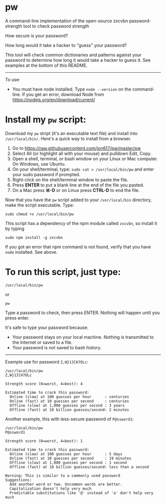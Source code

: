 # pw
A command-line implementation of the open-source zxcvbn password-strength tool to check password strength

How secure is your password?

How long would it take a hacker to "guess" your password?

This tool will check common dictionaries and patterns against your password to determine how long it would take a hacker to guess it.  See examples at the bottom of this README.

----------------

To use:

- You must have node installed. Type `node --version` on the command-line. If you get an error, download Node from https://nodejs.org/en/download/current/

# Install my `pw` script:

Download my `pw` stript (it's an executable text file) and install into `/usr/local/bin/`. Here's a quick way to install from a browser.

1. Go to https://raw.githubusercontent.com/jon617/pw/master/pw
2. Select All (or highlight all with your mouse) and pulldown Edit, Copy.
3. Open a shell, terminal, or bash window on your Linux or Mac computer. On Windows, use Ubuntu.
4. On your shell/terminal, type: `sudo cat > /usr/local/bin/pw` and enter your sudo password if prompted.
5. Right-click on the shell/terminal window to paste the file.
6. Press **ENTER** to put a blank line at the end of the file you pasted.
7. On a Mac press **⌘-D** or on Linux press **CTRL-D** to end the file.

Now that you have the `pw` script added to your `/usr/local/bin` directory, make the script executable. Type:

    sudo chmod +x /usr/local/bin/pw

This script has a dependency of the npm module called `zxcvbn`, so install it by typing

    sudo npm install -g zxcvbn

If you got an error that npm command is not found, verify that you have `node` installed.  See above.

# To run this script, just type:

    /usr/local/bin/pw
    
or

    pw

Type a password to check, then press ENTER.  Nothing will happen until you press enter.

It's safe to type your password because:

- Your password stays on your local machine. Nothing is transmitted to the Internet or saved to a file.
- Your password is not saved to bash history.

----------

Example use for password `Z,W}13[H7OLc`:

    /usr/local/bin/pw
    Z,W}13[H7OLc
    
    Strength score (0=worst, 4=best): 4
    
    Estimated time to crack this password:
      Online (slow) at 100 guesses per hour      : centuries
      Online (fast) at 10 guesses per second     : centuries
      Offline (slow) at 1,000 guesses per second : 3 years
      Offline (fast) at 10 billion guesses/second: 2 minutes

Another example, this with less-secure password of `P@ssword1`:

    /usr/local/bin/pw
    P@ssword1
    
    Strength score (0=worst, 4=best): 1
    
    Estimated time to crack this password:
      Online (slow) at 100 guesses per hour      : 5 days
      Online (fast) at 10 guesses per second     : 19 minutes
      Offline (slow) at 1,000 guesses per second : 1 second
      Offline (fast) at 10 billion guesses/second: less than a second
    
    Warning: This is similar to a commonly used password
    Suggestions: 
      Add another word or two. Uncommon words are better.
      Capitalization doesn't help very much
      Predictable substitutions like '@' instead of 'a' don't help very much
